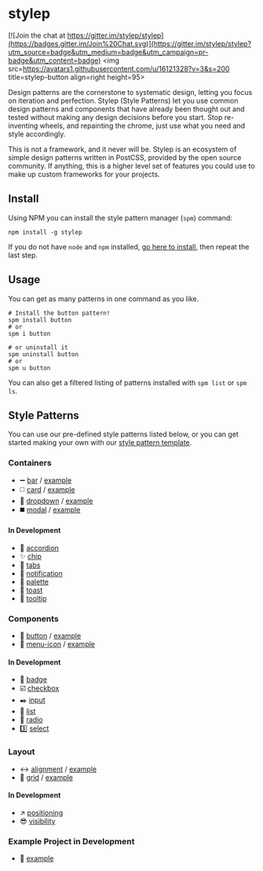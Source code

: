 # stylep

[![Join the chat at https://gitter.im/stylep/stylep](https://badges.gitter.im/Join%20Chat.svg)](https://gitter.im/stylep/stylep?utm_source=badge&utm_medium=badge&utm_campaign=pr-badge&utm_content=badge)
<img src=https://avatars1.githubusercontent.com/u/16121328?v=3&s=200 title=stylep-button align=right height=95>

Design patterns are the cornerstone to systematic design, letting you focus on iteration and perfection. Stylep (Style Patterns) let you use common design patterns and components that have already been thought out and tested without making any design decisions before you start. Stop re-inventing wheels, and repainting the chrome, just use what you need and style accordingly.

This is not a framework, and it never will be. Stylep is an ecosystem of simple design patterns written in PostCSS, provided by the open source community. If anything, this is a higher level set of features you could use to make up custom frameworks for your projects.

## Install
Using NPM you can install the style pattern manager (`spm`) command:

```shell
npm install -g stylep
```

If you do not have `node` and `npm` installed, [go here to install](https://nodejs.org/en/), then repeat the last step.

## Usage
You can get as many patterns in one command as you like.

```shell
# Install the button pattern!
spm install button
# or
spm i button

# or uninstall it
spm uninstall button
# or
spm u button
```

You can also get a filtered listing of patterns installed with `spm list` or `spm ls`.

## Style Patterns
You can use our pre-defined style patterns listed below, or you can get started making your own with our [style pattern template](https://github.com/stylep/stylep-template).

### Containers
* :heavy_minus_sign: [bar](https://github.com/stylep/stylep-bar) / [example](http://htmlpreview.github.io/?https://github.com/stylep/stylep-bar/blob/master/example/index.html)
* :white_medium_square: [card](https://github.com/stylep/stylep-card) / [example](http://htmlpreview.github.io/?https://github.com/stylep/stylep-card/blob/master/example/index.html)
* :arrow_down_small: [dropdown](https://github.com/stylep/stylep-dropdown) / [example](http://htmlpreview.github.io/?https://github.com/stylep/stylep-dropdown/blob/master/example/index.html)
* :black_medium_square: [modal](https://github.com/stylep/stylep-modal) / [example](http://htmlpreview.github.io/?https://github.com/stylep/stylep-modal/blob/master/example/index.html)

#### In Development
* :small_red_triangle_down: [accordion](https://github.com/stylep/stylep-accordion)
* :sparkles: [chip](https://github.com/stylep/stylep-chip)
* :bookmark_tabs: [tabs](https://github.com/stylep/stylep-tabs)
* :children_crossing: [notification](https://github.com/stylep/stylep-notification)
* :art: [palette](https://github.com/stylep/stylep-palette)
* :bread: [toast](https://github.com/stylep/stylep-toast)
* :speech_balloon: [tooltip](https://github.com/stylep/stylep-tooltip)

### Components
* :white_square_button: [button](https://github.com/stylep/stylep-button) / [example](http://htmlpreview.github.io/?https://github.com/stylep/stylep-button/blob/master/example/index.html)
* :hamburger: [menu-icon](https://github.com/stylep/stylep-menu-icon) / [example](http://htmlpreview.github.io/?https://github.com/stylep/stylep-menu-icon/blob/master/example/index.html)

#### In Development
* :large_blue_circle: [badge](https://github.com/stylep/stylep-badge)
* :ballot_box_with_check: [checkbox](https://github.com/stylep/stylep-checkbox)
* :black_nib: [input](https://github.com/stylep/stylep-input)
* :memo: [list](https://github.com/stylep/stylep-list)
* :radio_button: [radio](https://github.com/stylep/stylep-radio)
* :three: [select](https://github.com/stylep/stylep-select)

### Layout
* :left_right_arrow: [alignment](https://github.com/stylep/stylep-alignment) / [example](http://htmlpreview.github.io/?https://github.com/stylep/stylep-alignment/blob/master/example/index.html)
* :signal_strength: [grid](https://github.com/stylep/stylep-grid) / [example](http://htmlpreview.github.io/?https://github.com/stylep/stylep-grid/blob/master/example/index.html)

#### In Development
* :arrow_upper_right: [positioning](https://github.com/stylep/stylep-positioning)
* :sunglasses: [visibility](https://github.com/stylep/stylep-visibility)

### Example Project in Development
* :thought_balloon: [example](https://github.com/stylep/stylep-example)
